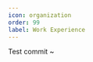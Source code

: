 ```yaml
---
icon: organization
order: 99
label: Work Experience 
---
```


Test commit
~                           
